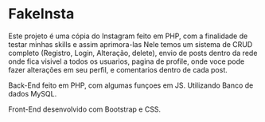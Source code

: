 # FakeInsta
Este projeto é uma cópia do Instagram feito em PHP, com a finalidade de testar minhas skills e assim aprimora-las
Nele temos um sistema de CRUD completo (Registro, Login, Alteração, delete), envio de posts dentro da rede onde fica visivel a todos os usuarios, pagina de profile, onde voce pode fazer alterações em seu perfil, e comentarios dentro de cada post.

Back-End feito em PHP, com algumas funçoes em JS. Utilizando Banco de dados MySQL.

Front-End desenvolvido com Bootstrap e CSS.


